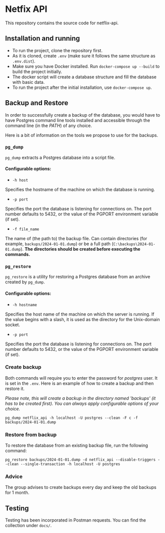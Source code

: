 # Netfix API

This repository contains the source code for netflix-api.

## Installation and running

-   To run the project, clone the repository first.
-   As it is cloned, create `.env` (make sure it follows the same structure as `.env.dist`).
-   Make sure you have Docker installed. Run `docker-compose up --build` to build the project initially.
-   The docker script will create a database structure and fill the database with basic data.
-   To run the project after the initial installation, use `docker-compose up`.

## Backup and Restore

In order to successfully create a backup of the database, you would have to have Postgres command line tools installed and accessible through the command line (in the _PATH_) of any choice.

Here is a bit of information on the tools we propose to use for the backups.

### `pg_dump`

`pg_dump` extracts a Postgres database into a script file.

#### Configurable options:

-   `-h host`

Specifies the hostname of the machine on which the database is running.

-   `-p port`

Specifies the port the database is listening for connections on. The port number defaults to 5432, or the value of the PGPORT environment variable (if set).

-   `-f file_name`

The name of (the path to) the backup file. Can contain directories (for example, `backups/2024-01-01.dump`) or be a full path (`C:\backups\2024-01-01.dump`). **The directories should be created before executing the commands.**

### `pg_restore`

`pg_restore` is a utility for restoring a Postgres database from an archive created by `pg_dump`.

#### Configurable options:

-   `-h hostname`

Specifies the host name of the machine on which the server is running. If the value begins with a slash, it is used as the directory for the Unix-domain socket.

-   `-p port`

Specifies the port the database is listening for connections on. The port number defaults to 5432, or the value of the PGPORT environment variable (if set).

### Create backup

Both commands will require you to enter the password for _postgres_ user. It is set in the `.env`. Here is an example of how to create a backup and then restore it.

_Please note, this will create a backup in the directory named 'backups' (it has to be created first). You can always apply configurable options of your choice._

```
pg_dump netflix_api -h localhost -U postgres --clean -F c -f backups/2024-01-01.dump
```

### Restore from backup

To restore the database from an existing backup file, run the following command:

```
pg_restore backups/2024-01-01.dump -d netflix_api --disable-triggers --clean --single-transaction -h localhost -U postgres
```

### Advice

The group advises to create backups every day and keep the old backups for 1 month.

## Testing

Testing has been incorporated in Postman requests. You can find the collection under `docs/`.
